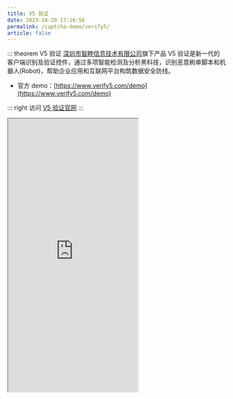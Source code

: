 ```yaml
---
title: V5 验证
date: 2023-10-20 17:16:56
permalink: /captcha-demo/verify5/
article: false
---
```


::: theorem V5 验证
[深圳市智睦信息技术有限公司](https://www.tianyancha.com/company/2342592292)旗下产品 V5 验证是新一代的客户端识别及验证控件，通过多项智能检测及分析黑科技，识别恶意刷单脚本和机器人(Robot)，帮助企业应用和互联网平台构筑数据安全防线。

- 官方 demo：[https://www.verify5.com/demo](https://www.verify5.com/demo)<Badge text="本页使用" type="error" vertical="middle"/>

::: right
访问 [V5 验证官网](https://www.verify5.com/)
:::

<iframe src="https://www.verify5.com/demo" scrolling="no" height="630px"></iframe>
